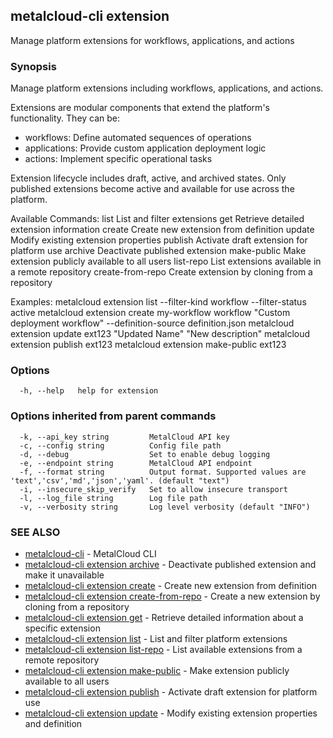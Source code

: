 ## metalcloud-cli extension

Manage platform extensions for workflows, applications, and actions

### Synopsis

Manage platform extensions including workflows, applications, and actions.

Extensions are modular components that extend the platform's functionality. They can be:
- workflows: Define automated sequences of operations
- applications: Provide custom application deployment logic
- actions: Implement specific operational tasks

Extension lifecycle includes draft, active, and archived states. Only published extensions
become active and available for use across the platform.

Available Commands:
  list                List and filter extensions
  get                 Retrieve detailed extension information
  create              Create new extension from definition
  update              Modify existing extension properties
  publish             Activate draft extension for platform use
  archive             Deactivate published extension
  make-public         Make extension publicly available to all users
  list-repo           List extensions available in a remote repository
  create-from-repo    Create extension by cloning from a repository

Examples:
  metalcloud extension list --filter-kind workflow --filter-status active
  metalcloud extension create my-workflow workflow "Custom deployment workflow" --definition-source definition.json
  metalcloud extension update ext123 "Updated Name" "New description"
  metalcloud extension publish ext123
  metalcloud extension make-public ext123

### Options

```
  -h, --help   help for extension
```

### Options inherited from parent commands

```
  -k, --api_key string         MetalCloud API key
  -c, --config string          Config file path
  -d, --debug                  Set to enable debug logging
  -e, --endpoint string        MetalCloud API endpoint
  -f, --format string          Output format. Supported values are 'text','csv','md','json','yaml'. (default "text")
  -i, --insecure_skip_verify   Set to allow insecure transport
  -l, --log_file string        Log file path
  -v, --verbosity string       Log level verbosity (default "INFO")
```

### SEE ALSO

* [metalcloud-cli](metalcloud-cli.md)	 - MetalCloud CLI
* [metalcloud-cli extension archive](metalcloud-cli_extension_archive.md)	 - Deactivate published extension and make it unavailable
* [metalcloud-cli extension create](metalcloud-cli_extension_create.md)	 - Create new extension from definition
* [metalcloud-cli extension create-from-repo](metalcloud-cli_extension_create-from-repo.md)	 - Create a new extension by cloning from a repository
* [metalcloud-cli extension get](metalcloud-cli_extension_get.md)	 - Retrieve detailed information about a specific extension
* [metalcloud-cli extension list](metalcloud-cli_extension_list.md)	 - List and filter platform extensions
* [metalcloud-cli extension list-repo](metalcloud-cli_extension_list-repo.md)	 - List available extensions from a remote repository
* [metalcloud-cli extension make-public](metalcloud-cli_extension_make-public.md)	 - Make extension publicly available to all users
* [metalcloud-cli extension publish](metalcloud-cli_extension_publish.md)	 - Activate draft extension for platform use
* [metalcloud-cli extension update](metalcloud-cli_extension_update.md)	 - Modify existing extension properties and definition

